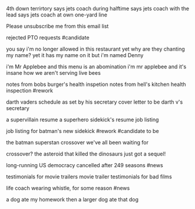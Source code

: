 4th down terrirtory says jets coach during halftime
says jets coach with the lead
says jets coach at own one-yard line

Please unsubscribe me from this email list

rejected PTO requests #candidate 

you say i'm no longer allowed in this restaurant yet why are they chanting my name?
yet it has my name on it
but i'm named Denny

i'm Mr Applebee and this menu is an abomination
i'm mr applebee and it's insane how we aren't serving live bees

notes from  bobs burger's health inspetion
notes from hell's kitchen health inspection #rework

darth vaders schedule as set by his secretary 
cover letter to be darth v's secretary

a supervillain resume
a superhero sidekick's resume
job listing

job listing for batman's new sidekick #rework #candidate 
to be

the batman superstan crossover we've all been waiting for

crossover? the asteroid that killed the dinosaurs just got a sequel!

long-running US democracy cancelled after 249 seasons #news 

testimonials for movie trailers
movie trailer testimonials for bad films

life coach wearing whistle, for some reason #news 

a dog ate my homework then a larger dog ate that dog 
